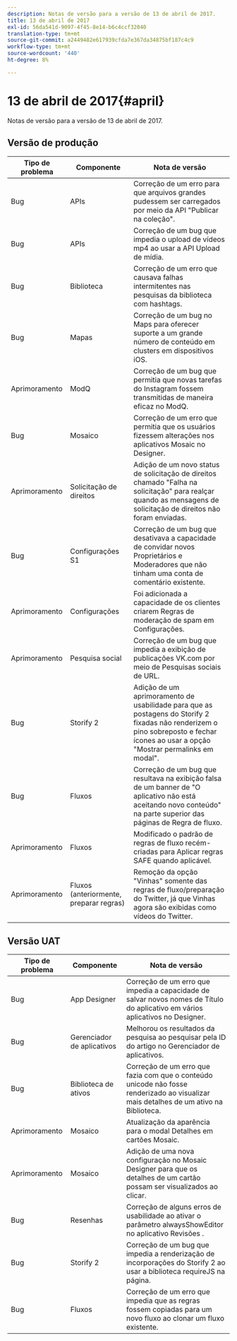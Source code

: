 ```yaml
---
description: Notas de versão para a versão de 13 de abril de 2017.
title: 13 de abril de 2017
exl-id: 56da541d-9097-4f45-8e14-b6c4ccf32040
translation-type: tm+mt
source-git-commit: a2449482e617939cfda7e367da34875bf187c4c9
workflow-type: tm+mt
source-wordcount: '440'
ht-degree: 8%

---
```


# 13 de abril de 2017{#april}

Notas de versão para a versão de 13 de abril de 2017.

## Versão de produção

| **Tipo de problema** | **Componente** | **Nota de versão** |
|---|---|---|
| Bug | APIs | Correção de um erro para que arquivos grandes pudessem ser carregados por meio da API &quot;Publicar na coleção&quot;. |
| Bug | APIs | Correção de um bug que impedia o upload de vídeos mp4 ao usar a API Upload de mídia. |
| Bug | Biblioteca | Correção de um erro que causava falhas intermitentes nas pesquisas da biblioteca com hashtags. |
| Bug | Mapas | Correção de um bug no Maps para oferecer suporte a um grande número de conteúdo em clusters em dispositivos iOS. |
| Aprimoramento | ModQ | Correção de um bug que permitia que novas tarefas do Instagram fossem transmitidas de maneira eficaz no ModQ. |
| Bug | Mosaico | Correção de um erro que permitia que os usuários fizessem alterações nos aplicativos Mosaic no Designer. |
| Aprimoramento | Solicitação de direitos | Adição de um novo status de solicitação de direitos chamado &quot;Falha na solicitação&quot; para realçar quando as mensagens de solicitação de direitos não foram enviadas. |
| Bug | Configurações S1 | Correção de um bug que desativava a capacidade de convidar novos Proprietários e Moderadores que não tinham uma conta de comentário existente. |
| Aprimoramento | Configurações | Foi adicionada a capacidade de os clientes criarem Regras de moderação de spam em Configurações. |
| Aprimoramento | Pesquisa social | Correção de um bug que impedia a exibição de publicações VK.com por meio de Pesquisas sociais de URL. |
| Bug | Storify 2 | Adição de um aprimoramento de usabilidade para que as postagens do Storify 2 fixadas não renderizem o pino sobreposto e fechar ícones ao usar a opção &quot;Mostrar permalinks em modal&quot;. |
| Bug | Fluxos | Correção de um bug que resultava na exibição falsa de um banner de &quot;O aplicativo não está aceitando novo conteúdo&quot; na parte superior das páginas de Regra de fluxo. |
| Aprimoramento | Fluxos | Modificado o padrão de regras de fluxo recém-criadas para Aplicar regras SAFE quando aplicável. |
| Aprimoramento | Fluxos (anteriormente, preparar regras) | Remoção da opção &quot;Vinhas&quot; somente das regras de fluxo/preparação do Twitter, já que Vinhas agora são exibidas como vídeos do Twitter. |

## Versão UAT

| **Tipo de problema** | **Componente** | **Nota de versão** |
|---|---|---|
| Bug | App Designer | Correção de um erro que impedia a capacidade de salvar novos nomes de Título do aplicativo em vários aplicativos no Designer. |
| Bug | Gerenciador de aplicativos | Melhorou os resultados da pesquisa ao pesquisar pela ID do artigo no Gerenciador de aplicativos. |
| Bug | Biblioteca de ativos | Correção de um erro que fazia com que o conteúdo unicode não fosse renderizado ao visualizar mais detalhes de um ativo na Biblioteca. |
| Aprimoramento | Mosaico | Atualização da aparência para o modal Detalhes em cartões Mosaic. |
| Aprimoramento | Mosaico | Adição de uma nova configuração no Mosaic Designer para que os detalhes de um cartão possam ser visualizados ao clicar. |
| Bug | Resenhas | Correção de alguns erros de usabilidade ao ativar o parâmetro alwaysShowEditor no aplicativo Revisões . |
| Bug | Storify 2 | Correção de um bug que impedia a renderização de incorporações do Storify 2 ao usar a biblioteca requireJS na página. |
| Bug | Fluxos | Correção de um erro que impedia que as regras fossem copiadas para um novo fluxo ao clonar um fluxo existente. |
